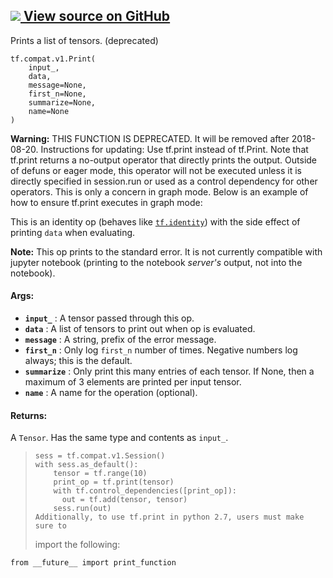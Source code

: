 [ ![](https://tensorflow.google.cn/images/GitHub-Mark-32px.png) View source on
GitHub
](https://github.com/tensorflow/tensorflow/blob/r2.0/tensorflow/python/ops/logging_ops.py#L66-L112)  
---  
  
Prints a list of tensors. (deprecated)

    
    
    tf.compat.v1.Print(
        input_,
        data,
        message=None,
        first_n=None,
        summarize=None,
        name=None
    )
    

**Warning:** THIS FUNCTION IS DEPRECATED. It will be removed after 2018-08-20.
Instructions for updating: Use tf.print instead of tf.Print. Note that
tf.print returns a no-output operator that directly prints the output. Outside
of defuns or eager mode, this operator will not be executed unless it is
directly specified in session.run or used as a control dependency for other
operators. This is only a concern in graph mode. Below is an example of how to
ensure tf.print executes in graph mode:

This is an identity op (behaves like
[`tf.identity`](https://tensorflow.google.cn/api_docs/python/tf/identity))
with the side effect of printing `data` when evaluating.

**Note:** This op prints to the standard error. It is not currently compatible
with jupyter notebook (printing to the notebook _server's_ output, not into
the notebook).

#### Args:

  * **`input_`** : A tensor passed through this op.
  * **`data`** : A list of tensors to print out when op is evaluated.
  * **`message`** : A string, prefix of the error message.
  * **`first_n`** : Only log `first_n` number of times. Negative numbers log always; this is the default.
  * **`summarize`** : Only print this many entries of each tensor. If None, then a maximum of 3 elements are printed per input tensor.
  * **`name`** : A name for the operation (optional).

#### Returns:

A `Tensor`. Has the same type and contents as `input_`.

>
>     sess = tf.compat.v1.Session()
>     with sess.as_default():
>         tensor = tf.range(10)
>         print_op = tf.print(tensor)
>         with tf.control_dependencies([print_op]):
>           out = tf.add(tensor, tensor)
>         sess.run(out)
>     Additionally, to use tf.print in python 2.7, users must make sure to
> import
>     the following:
>  

`from __future__ import print_function`

